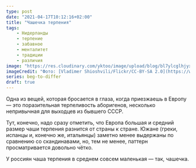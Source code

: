 ```yaml
---
type: post
date: "2021-04-17T10:12:16+02:00"
title: "Чашечка терпения"
tags:
    - Нидерланды
    - терпение
    - забавное
    - менталитет
    - традиции
    - различия
image: "https://res.cloudinary.com/yktoo/image/upload/blog/bl7ylcglhjyxd0ludbwo.jpg"
imageCredit: "Фото: [Vladimer Shioshvili/Flickr/CC-BY-SA 2.0](https://www.flickr.com/photos/vshioshvili/388221237)."
series: beg-to-differ
draft: true
---
```


Одна из вещей, которая бросается в глаза, когда приезжаешь в Европу — это поразительная терпеливость аборигенов, несколько непривычная для выходцев из бывшего СССР.

Тут, конечно, надо сразу отметить, что Европа большая и средний размер чаши терпения разнится от страны к стране. Южане (греки, испанцы и, конечно же, итальянцы) заметно менее выдержаны по сравнению со скандинавами, но, тем не менее, паттерн просматривается довольно чётко.

<!--more-->

У россиян чаша терпения в среднем совсем маленькая — так, чашечка.
